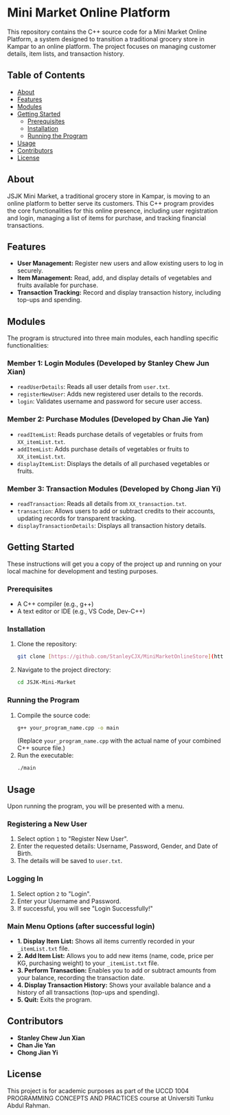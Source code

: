 # Mini Market Online Platform

This repository contains the C++ source code for a Mini Market Online Platform, a system designed to transition a traditional grocery store in Kampar to an online platform. The project focuses on managing customer details, item lists, and transaction history.

## Table of Contents

- [About](#about)
- [Features](#features)
- [Modules](#modules)
- [Getting Started](#getting-started)
  - [Prerequisites](#prerequisites)
  - [Installation](#installation)
  - [Running the Program](#running-the-program)
- [Usage](#usage)
- [Contributors](#contributors)
- [License](#license)

## About

JSJK Mini Market, a traditional grocery store in Kampar, is moving to an online platform to better serve its customers. This C++ program provides the core functionalities for this online presence, including user registration and login, managing a list of items for purchase, and tracking financial transactions.

## Features

* **User Management:** Register new users and allow existing users to log in securely.
* **Item Management:** Read, add, and display details of vegetables and fruits available for purchase.
* **Transaction Tracking:** Record and display transaction history, including top-ups and spending.

## Modules

The program is structured into three main modules, each handling specific functionalities:

### Member 1: Login Modules (Developed by Stanley Chew Jun Xian)

* `readUserDetails`: Reads all user details from `user.txt`. 
* `registerNewUser`: Adds new registered user details to the records. 
* `login`: Validates username and password for secure user access. 

### Member 2: Purchase Modules (Developed by Chan Jie Yan)

* `readItemList`: Reads purchase details of vegetables or fruits from `XX_itemList.txt`. 
* `addItemList`: Adds purchase details of vegetables or fruits to `XX_itemList.txt`. 
* `displayItemList`: Displays the details of all purchased vegetables or fruits. 

### Member 3: Transaction Modules (Developed by Chong Jian Yi)

* `readTransaction`: Reads all details from `XX_transaction.txt`. 
* `transaction`: Allows users to add or subtract credits to their accounts, updating records for transparent tracking. 
* `displayTransactionDetails`: Displays all transaction history details. 

## Getting Started

These instructions will get you a copy of the project up and running on your local machine for development and testing purposes.

### Prerequisites

* A C++ compiler (e.g., g++)
* A text editor or IDE (e.g., VS Code, Dev-C++)

### Installation

1.  Clone the repository:
    ```bash
    git clone [https://github.com/StanleyCJX/MiniMarketOnlineStore](https://github.com/StanleyCJX/MiniMarketOnlineStore)
    ```
2.  Navigate to the project directory:
    ```bash
    cd JSJK-Mini-Market
    ```

### Running the Program

1.  Compile the source code:
    ```bash
    g++ your_program_name.cpp -o main
    ```
    (Replace `your_program_name.cpp` with the actual name of your combined C++ source file.)
2.  Run the executable:
    ```bash
    ./main
    ```

## Usage

Upon running the program, you will be presented with a menu.

### Registering a New User

1.  Select option `1` to "Register New User". 
2.  Enter the requested details: Username, Password, Gender, and Date of Birth. 
3.  The details will be saved to `user.txt`. 

### Logging In

1.  Select option `2` to "Login". 
2.  Enter your Username and Password. 
3.  If successful, you will see "Login Successfully!" 

### Main Menu Options (after successful login)

* **1. Display Item List:** Shows all items currently recorded in your `_itemList.txt` file. 
* **2. Add Item List:** Allows you to add new items (name, code, price per KG, purchasing weight) to your `_itemList.txt` file. 
* **3. Perform Transaction:** Enables you to add or subtract amounts from your balance, recording the transaction date. 
* **4. Display Transaction History:** Shows your available balance and a history of all transactions (top-ups and spending). 
* **5. Quit:** Exits the program. 

## Contributors

* **Stanley Chew Jun Xian** 
* **Chan Jie Yan** 
* **Chong Jian Yi**

## License

This project is for academic purposes as part of the UCCD 1004 PROGRAMMING CONCEPTS AND PRACTICES course at Universiti Tunku Abdul Rahman.